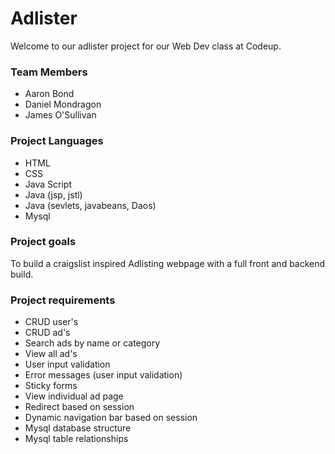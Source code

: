 # Adlister

Welcome to our adlister project for our Web Dev class at Codeup.

### Team Members

- Aaron Bond
- Daniel Mondragon
- James O'Sullivan

### Project Languages

- HTML
- CSS
- Java Script
- Java (jsp, jstl)
- Java (sevlets, javabeans, Daos)
- Mysql 

### Project goals

To build a craigslist inspired Adlisting webpage with a full front and backend build. 

### Project requirements

- CRUD user's
- CRUD ad's
- Search ads by name or category
- View all ad's
- User input validation
- Error messages (user input validation)
- Sticky forms
- View individual ad page
- Redirect based on session
- Dynamic navigation bar based on session
- Mysql database structure
- Mysql table relationships

